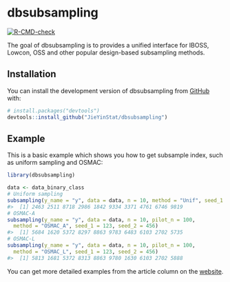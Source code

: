 
<!-- README.md is generated from README.Rmd. Please edit that file -->

# dbsubsampling

<!-- badges: start -->

[![R-CMD-check](https://github.com/JieYinStat/dbsubsampling/actions/workflows/R-CMD-check.yaml/badge.svg)](https://github.com/JieYinStat/dbsubsampling/actions/workflows/R-CMD-check.yaml)
<!-- badges: end -->

The goal of dbsubsampling is to provides a unified interface for IBOSS,
Lowcon, OSS and other popular design-based subsampling methods.

## Installation

You can install the development version of dbsubsampling from
[GitHub](https://github.com/) with:

``` r
# install.packages("devtools")
devtools::install_github("JieYinStat/dbsubsampling")
```

## Example

This is a basic example which shows you how to get subsample index, such
as uniform sampling and OSMAC:

``` r
library(dbsubsampling)

data <- data_binary_class
# Uniform sampling
subsampling(y_name = "y", data = data, n = 10, method = "Unif", seed_1 = 123)
#>  [1] 2463 2511 8718 2986 1842 9334 3371 4761 6746 9819
# OSMAC-A
subsampling(y_name = "y", data = data, n = 10, pilot_n = 100,
  method = "OSMAC_A", seed_1 = 123, seed_2 = 456)
#>  [1] 5684 1620 5372 8297 8863 9783 6483 6103 2702 5735
# OSMAC-L
subsampling(y_name = "y", data = data, n = 10, pilot_n = 100,
  method = "OSMAC_L", seed_1 = 123, seed_2 = 456)
#>  [1] 5813 1681 5372 8313 8863 9780 1630 6103 2702 5888
```

You can get more detailed examples from the article column on the
[website](jieyinstat.github.io/dbsubsampling/).
